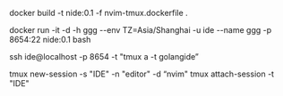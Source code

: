 docker build -t nide:0.1 -f nvim-tmux.dockerfile .

docker run -it -d -h ggg --env TZ=Asia/Shanghai -u ide --name ggg -p 8654:22 nide:0.1 bash

ssh ide@localhost -p 8654 -t "tmux a -t golangide”

tmux new-session -s "IDE"  -n "editor" -d “nvim"
tmux  attach-session -t "IDE"
